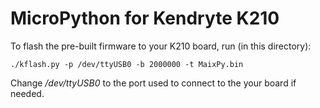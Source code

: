 # MicroPython for Kendryte K210


To flash the pre-built firmware to your K210 board, run (in this directory):

```
./kflash.py -p /dev/ttyUSB0 -b 2000000 -t MaixPy.bin
```

Change */dev/ttyUSB0* to the port used to connect to the your board if needed.

